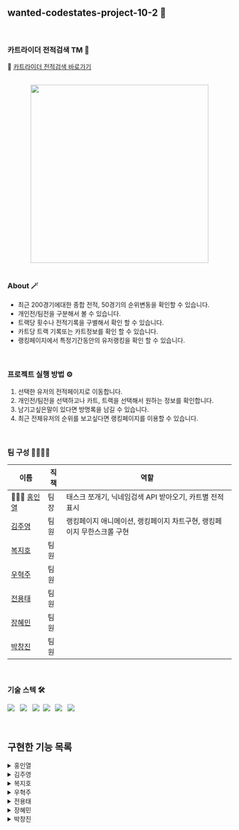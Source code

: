 <br />

## wanted-codestates-project-10-2 🌈

<br />

### 카트라이더 전적검색 TM 🚗

📎 [카트라이더 전적검색 바로가기](https://suspicious-liskov-27f338.netlify.app/)

<br />

<div align="center">
 <img width="400px" src="https://user-images.githubusercontent.com/87487161/156332014-2d1d6a85-269f-4e09-986c-f2a80bacd249.png"/>
</div>

<br />

### About 🪄
 - 최근 200경기에대한 종합 전적, 50경기의 순위변동을 확인할 수 있습니다.
 - 개인전/팀전을 구분해서 볼 수 있습니다.
 - 트랙당 횟수나 전적기록을 구별해서 확인 할 수 있습니다.
 - 카트당 트랙 기록또는 카트정보를 확인 할 수 있습니다.
 - 랭킹페이지에서 특정기간동안의 유저랭킹을 확인 할 수 있습니다.

<br />

### 프로젝트 실행 방법 ⚙️
 1. 선택한 유저의 전적페이지로 이동합니다.
 2. 개인전/팀전을 선택하고나 카트, 트랙을 선택해서 원하는 정보를 확인합니다.
 3. 남기고싶은말이 있다면 방명록을 남길 수 있습니다.
 4. 최근 전체유저의 순위를 보고싶다면 랭킹페이지를 이용할 수 있습니다.

<br />

### 팀 구성 👨‍👨‍👧‍👧

| 이름                                   | 직책 | 역할                                           |
| ------------------------------------ | ---- | ------------------------------------------------ |
|🏄🏻‍♂️ [홍인열](https://github.com/hinyc)      | 팀장 | 태스크 쪼개기, 닉네임검색 API 받아오기, 카트별 전적표시  |
|[김주영](https://github.com/juo1221)    | 팀원 | 랭킹페이지 애니메이션, 랭킹페이지 차트구현, 랭킹페이지 무한스크롤 구현|
|[복지호](https://github.com/Jiho31)     | 팀원 |                                                   |
|[우혁주](https://github.com/Space-Belt) | 팀원 |                                                   |
|[전용태](https://github.com/yong313)    | 팀원 |                                                   |
|[장혜민](https://github.com/hyemin-jang) | 팀원 |                                                   |
|[박창진](https://github.com/SpearJin)    | 팀원 |                                                   |


<br />

### 기술 스텍 🛠
<img src="https://img.shields.io/badge/React-lightgray?style=flat-round&logo=React&logoColor=61DBFB"/></a> &nbsp;
<img src="https://img.shields.io/badge/React--Router-lightgray?style=flat-round&logo=React-Router&logoColor=#CA4245"/></a> &nbsp;
<img src="https://img.shields.io/badge/Styled--Components-lightgray?style=flat-round&logo=Styled-Components&logoColor=CA4245"/></a>&nbsp;
<img src="https://img.shields.io/badge/Axios-lightgray?style=flat-round&logo=Axios&logoColor=CA4245"/></a> &nbsp;
<img src="https://img.shields.io/badge/Chart.js-lightgray?style=flat-round&logo=Axios&logoColor=CA4245"/></a> &nbsp;
<img src="https://img.shields.io/badge/countup-lightgray?style=flat-round&logo=Axios&logoColor=CA4245"/></a> &nbsp;

<br />


## 구현한 기능 목록

<details>
  <summary>홍인열</summary>
  <ul>
   <li> 닉네임 검색을 통한 API요청 및 데이터 받아오기</li>
   <li> 검색결과로 유저정보박스 업데이트 </li>
   <li> 신고하기 모달제작 및 에니메이션효과 추가</li>
   <li> 네비게이션바 메뉴선택시 에니메이션 효과 및 라우터연결 </li>
   <li> API 데이터를 바탕으로 데이터 가공 및 카트별 전적보기 배치 및 기능구현</li>
   <li> matchTime 데이터를 기록형식으로 봐꺼주는 모듈 생성</li>
 </ul>
</details>
<details>
  <summary>김주영</summary>
  <ul>
   <li> 개인전, 팀전에 해당하는 랭킹 데이터 표기</li>
   <li> 랭킹 데이터 도넛 차트로 표현 </li>
   <li> 시각적 효과를 위해 차트 컴포넌트는 1초 후 마운트</li>
   <li> 모달 창 lazy loading 구현 </li>
   <li> 랭킹페이지 파도 애니메이션 적용 </li>
   <li> 랭킹페이지 무한 스크롤 적용 </li>
  </ul>
</details>
<details>
  <summary>복지호</summary>
  -그래프
</details>
<details>
  <summary>우혁주</summary>
  -그래프
</details>
<details>
  <summary>전용태</summary>
  -그래프
</details>
<details>
  <summary>장혜민</summary>
  -그래프
</details>
<details>
  <summary>박창진</summary>
  -그래프
</details>



<br />
